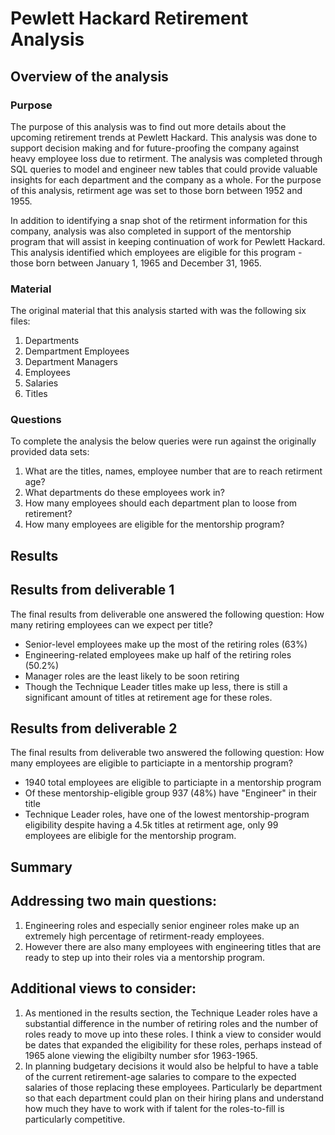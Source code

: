 #  Pewlett Hackard Retirement Analysis

## Overview of the analysis
### Purpose
The purpose of this analysis was to find out more details about the upcoming retirement trends at Pewlett Hackard. This analysis was done to support decision making and for future-proofing the company against heavy employee loss due to retirment. The analysis was completed through SQL queries to model and engineer new tables that could provide valuable insights for each department and the company as a whole. For the purpose of this analysis, retirment age was set to those born between 1952 and 1955. 

In addition to identifying a snap shot of the retirment information for this company, analysis was also completed in support of the mentorship program that will assist in keeping continuation of work for Pewlett Hackard. This analysis identified which employees are eligible for this program - those born between January 1, 1965 and December 31, 1965. 

### Material
The original material that this analysis started with was the following six files: 
1. Departments
2. Dempartment Employees
3. Department Managers
4. Employees
5. Salaries
6. Titles

### Questions
To complete the analysis the below queries were run against the originally provided data sets:
1. What are the titles, names, employee number that are to reach retirment age? 
2. What departments do these employees work in?
3. How many employees should each department plan to loose from retirement?
4. How many employees are eligible for the mentorship program?


## Results

## Results from deliverable 1
The final results from deliverable one answered the following question: How many retiring employees can we expect per title? 
- Senior-level employees make up the most of the retiring roles (63%)
- Engineering-related employees make up half of the retiring roles (50.2%)
- Manager roles are the least likely to be soon retiring
- Though the Technique Leader titles make up less, there is still a significant amount of titles at retirement age for these roles.

## Results from deliverable 2
The final results from deliverable two answered the following question: How many employees are eligible to particiapte in a mentorship program?
- 1940 total employees are eligible to particiapte in a mentorship program
- Of these mentorship-eligible group 937 (48%) have "Engineer" in their title 
- Technique Leader roles, have one of the lowest mentorship-program eligibility despite having a 4.5k titles at retirment age, only 99 employees are elibigle for the mentorship program.

## Summary

## Addressing two main questions:
1. Engineering roles and especially senior engineer roles make up an extremely high percentage of retirment-ready employees. 
2. However there are also many employees with engineering titles that are ready to step up into their roles via a mentorship program.

## Additional views to consider: 
1. As mentioned in the results section, the Technique Leader roles have a substantial difference in the number of retiring roles and the number of roles ready to move up into these roles. I think a view to consider would be dates that expanded the eligibility for these roles, perhaps instead of 1965 alone viewing the eligibilty number sfor 1963-1965.
2. In planning budgetary decisions it would also be helpful to have a table of the current retirement-age salaries to compare to the expected salaries of those replacing these employees. Particularly be department so that each department could plan on their hiring plans and understand how much they have to work with if talent for the roles-to-fill is particularly competitive. 




